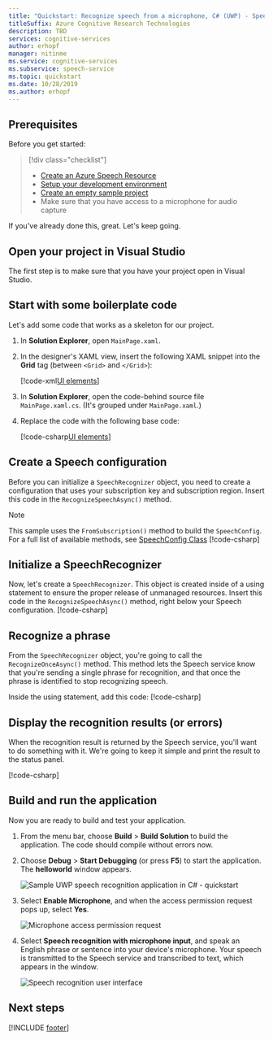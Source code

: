 ```yaml
---
title: "Quickstart: Recognize speech from a microphone, C# (UWP) - Speech service"
titleSuffix: Azure Cognitive Research Technologies
description: TBD
services: cognitive-services
author: erhopf
manager: nitinme
ms.service: cognitive-services
ms.subservice: speech-service
ms.topic: quickstart
ms.date: 10/28/2019
ms.author: erhopf
---
```


## Prerequisites

Before you get started:

> [!div class="checklist"]
> * [Create an Azure Speech Resource](../../../../get-started.md)
> * [Setup your development environment](../../../../quickstarts/setup-platform.md?tabs=uwp)
> * [Create an empty sample project](../../../../quickstarts/create-project.md?tabs=uwp)
> * Make sure that you have access to a microphone for audio capture

If you've already done this, great. Let's keep going.

## Open your project in Visual Studio

The first step is to make sure that you have your project open in Visual Studio.

## Start with some boilerplate code

Let's add some code that works as a skeleton for our project.

1. In **Solution Explorer**, open `MainPage.xaml`.

2. In the designer's XAML view, insert the following XAML snippet into the **Grid** tag (between `<Grid>` and `</Grid>`):

   [!code-xml[UI elements](~/samples-cognitive-services-speech-sdk/quickstart/csharp/uwp/from-microphone/helloworld/MainPage.xaml#StackPanel)]

3. In **Solution Explorer**, open the code-behind source file `MainPage.xaml.cs`. (It's grouped under `MainPage.xaml`.)

4. Replace the code with the following base code:

   [!code-csharp[UI elements](~/samples-cognitive-services-speech-sdk/quickstart/csharp/uwp/from-microphone/helloworld/MainPage.xaml.cs?range=6-50,55-56,94-154)]

## Create a Speech configuration

Before you can initialize a `SpeechRecognizer` object, you need to create a configuration that uses your subscription key and subscription region. Insert this code in the `RecognizeSpeechAsync()` method.

> [!NOTE]
> This sample uses the `FromSubscription()` method to build the `SpeechConfig`. For a full list of available methods, see [SpeechConfig Class](https://docs.microsoft.com/dotnet/api/)
[!code-csharp[](~/samples-cognitive-services-speech-sdk/quickstart/csharp/uwp/from-microphone/helloworld/MainPage.xaml.cs?range=51-53)]

## Initialize a SpeechRecognizer

Now, let's create a `SpeechRecognizer`. This object is created inside of a using statement to ensure the proper release of unmanaged resources. Insert this code in the `RecognizeSpeechAsync()` method, right below your Speech configuration.
[!code-csharp[](~/samples-cognitive-services-speech-sdk/quickstart/csharp/uwp/from-microphone/helloworld/MainPage.xaml.cs?range=58,59,93)]

## Recognize a phrase

From the `SpeechRecognizer` object, you're going to call the `RecognizeOnceAsync()` method. This method lets the Speech service know that you're sending a single phrase for recognition, and that once the phrase is identified to stop recognizing speech.

Inside the using statement, add this code:
[!code-csharp[](~/samples-cognitive-services-speech-sdk/quickstart/csharp/uwp/from-microphone/helloworld/MainPage.xaml.cs?range=66)]

## Display the recognition results (or errors)

When the recognition result is returned by the Speech service, you'll want to do something with it. We're going to keep it simple and print the result to the status panel.

[!code-csharp[](~/samples-cognitive-services-speech-sdk/quickstart/csharp/uwp/from-microphone/helloworld/MainPage.xaml.cs?range=68-93)]

## Build and run the application

Now you are ready to build and test your application.

1. From the menu bar, choose **Build** > **Build Solution** to build the application. The code should compile without errors now.

1. Choose **Debug** > **Start Debugging** (or press **F5**) to start the application. The **helloworld** window appears.

   ![Sample UWP speech recognition application in C# - quickstart](~/articles/cognitive-services/Speech-Service/media/sdk/qs-csharp-uwp-helloworld-window.png)

1. Select **Enable Microphone**, and when the access permission request pops up, select **Yes**.

   ![Microphone access permission request](~/articles/cognitive-services/Speech-Service/media/sdk/qs-csharp-uwp-10-access-prompt.png)

1. Select **Speech recognition with microphone input**, and speak an English phrase or sentence into your device's microphone. Your speech is transmitted to the Speech service and transcribed to text, which appears in the window.

   ![Speech recognition user interface](~/articles/cognitive-services/Speech-Service/media/sdk/qs-csharp-uwp-11-ui-result.png)

## Next steps

[!INCLUDE [footer](./footer.md)]
